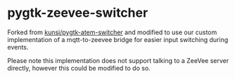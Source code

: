 # pygtk-zeevee-switcher

Forked from [kunsi/pygtk-atem-switcher](https://github.com/Kunsi/pygtk-atem-switcher)
and modified to use our custom implementation of a mqtt-to-zeevee bridge
for easier input switching during events.

Please note this implementation does not support talking to a ZeeVee
server directly, however this could be modified to do so.

